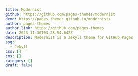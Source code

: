 ```yaml
---
title: Modernist
github: https://github.com/pages-themes/modernist
demo: https://pages-themes.github.io/modernist/
author: pages-themes
author_link: https://github.com/pages-themes
date: 2023-11-30T03:28:54.642Z
description: Modernist is a Jekyll theme for GitHub Pages
ssg:
  - Jekyll
css: []
cms: []
category: []
draft: false
---
```

